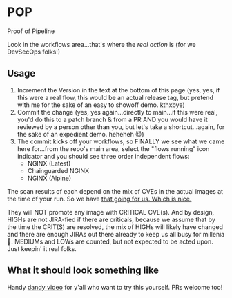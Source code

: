 # POP
Proof of Pipeline

Look in the workflows area...that's where the *real action* is (for we DevSecOps folks!)

## Usage
1. Increment the Version in the text at the bottom of this page (yes, yes, if this were a real flow, this would be an actual release tag, but pretend with me for the sake of an easy to showoff demo. kthxbye)
2. Commit the change (yes, yes again...directly to main...if this were real, you'd do this to a patch branch & from a PR AND you would have it reviewed by a person other than you, but let's take a shortcut...again, for the sake of an expedient demo. heheheh 😈)
3. The commit kicks off your workflows, so FINALLY we see what we came here for...from the repo's main area, select the "flows running" icon indicator and you should see three order independent flows:
   - NGINX (Latest)
   - Chainguarded NGINX
   - NGINX (Alpine)

The scan results of each depend on the mix of CVEs in the actual images at the time of your run. So we have [that going for us. Which is nice.](https://youtu.be/X48G7Y0VWW4?feature=shared&t=60)

They will NOT promote any image with CRITICAL CVE(s). And by design, HIGHs are not JIRA-fied if there are criticals, because we assume that by the time the CRIT(S) are resolved, the mix of HIGHs will likely have changed and there are enough JIRAs out there already to keep us all busy for millenia 😬. MEDIUMs and LOWs are counted, but not expected to be acted upon. Just keepin' it real folks.

## What it should look something like
Handy <a href="https://share.cleanshot.com/GvThjHwv" target="_blank">dandy video</a> for y'all who want to try this yourself. PRs welcome too!

## Versions
0.0.1c (honoring & paraphrasing [JWZ](https://www.jwz.org/) who said something once like "quality is job 1.1a")
